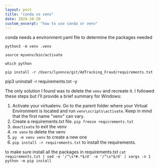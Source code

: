 ```yaml
---
layout: post
title: "conda vs venv"
date: 2024-10-20
custom_excerpt: "how to use conda or venv"
---
```


conda needs a environment.yaml file to determine the packages needed

 `python3 -m venv .venv`

`source myvenv/bin/activate`

`which python`

`pip install -r /Users/lyonnce/git/AdTracking_Fraud/requirements.txt`

pip3 uninstall -r requirements.txt -y

The only solution I found was to delete the `venv` and recreate it. I followed these steps but I'll provide a brief summary for Windows:

1. Activate your virtualenv. Go to the parent folder where your Virtual Environment is located and run `venv\scripts\activate`. Keep in mind that the first name "venv" can vary.
2. Create a requirements.txt file. `pip freeze requirements.txt`
3. `deactivate` to exit the venv
4. `rm venv` to delete the venv
5. `py -m venv venv` to create a new one
6. `pip install -r requirements.txt` to install the requirements.

to make sure install all the packages in requirements.txt
`cat requirements.txt | sed -e '/^\s*#.*$/d' -e '/^\s*$/d' | xargs -n 1 python -m pip install`